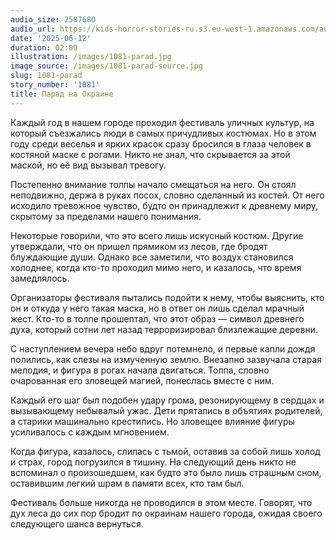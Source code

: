 ```yaml
---
audio_size: 2587680
audio_url: https://kids-horror-stories-ru.s3.eu-west-1.amazonaws.com/audio/1081-parad.mp3
date: '2025-06-12'
duration: 02:09
illustration: /images/1081-parad.jpg
image_source: /images/1081-parad-source.jpg
slug: 1081-parad
story_number: '1081'
title: Парад на Окраине
---
```


Каждый год в нашем городе проходил фестиваль уличных культур, на который съезжались люди в самых причудливых костюмах. Но в этом году среди веселья и ярких красок сразу бросился в глаза человек в костяной маске с рогами. Никто не знал, что скрывается за этой маской, но её вид вызывал тревогу.

Постепенно внимание толпы начало смещаться на него. Он стоял неподвижно, держа в руках посох, словно сделанный из костей. От него исходило тревожное чувство, будто он принадлежит к древнему миру, скрытому за пределами нашего понимания.

Некоторые говорили, что это всего лишь искусный костюм. Другие утверждали, что он пришел прямиком из лесов, где бродят блуждающие души. Однако все заметили, что воздух становился холоднее, когда кто-то проходил мимо него, и казалось, что время замедлялось.

Организаторы фестиваля пытались подойти к нему, чтобы выяснить, кто он и откуда у него такая маска, но в ответ он лишь сделал мрачный жест. Кто-то в толпе прошептал, что этот образ — символ древнего духа, который сотни лет назад терроризировал близлежащие деревни.

С наступлением вечера небо вдруг потемнело, и первые капли дождя полились, как слезы на измученную землю. Внезапно зазвучала старая мелодия, и фигура в рогах начала двигаться. Толпа, словно очарованная его зловещей магией, понеслась вместе с ним.

Каждый его шаг был подобен удару грома, резонирующему в сердцах и вызывающему небывалый ужас. Дети прятались в объятиях родителей, а старики машинально крестились. Но зловещее влияние фигуры усиливалось с каждым мгновением.

Когда фигура, казалось, слилась с тьмой, оставив за собой лишь холод и страх, город погрузился в тишину. На следующий день никто не вспоминал о произошедшем, как будто это было лишь страшным сном, оставившим легкий шрам в памяти всех, кто там был.

Фестиваль больше никогда не проводился в этом месте. Говорят, что дух леса до сих пор бродит по окраинам нашего города, ожидая своего следующего шанса вернуться.